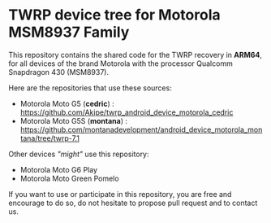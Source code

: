 TWRP device tree for Motorola MSM8937 Family
===========================================

This repository contains the shared code for the TWRP recovery in **ARM64**, for all devices of the brand Motorola with the processor Qualcomm Snapdragon 430 (MSM8937).

Here are the repositories that use these sources:

- Motorola Moto G5 (**cedric**) : https://github.com/Akipe/twrp_android_device_motorola_cedric
- Motorola Moto G5S (**montana**) : https://github.com/montanadevelopment/android_device_motorola_montana/tree/twrp-7.1

Other devices *"might"* use this repository:
- Motorola Moto G6 Play
- Motorola Moto Green Pomelo

If you want to use or participate in this repository, you are free and encourage to do so, do not hesitate to propose pull request and to contact us.
